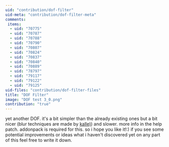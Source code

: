 ```yaml
---
uid: "contribution/dof-filter"
uid-meta: "contribution/dof-filter-meta"
comments: 
 items: 
  - uid: "70775"
  - uid: "70787"
  - uid: "70788"
  - uid: "70790"
  - uid: "70807"
  - uid: "70824"
  - uid: "70837"
  - uid: "70840"
  - uid: "70889"
  - uid: "78797"
  - uid: "79117"
  - uid: "79122"
  - uid: "79125"
uid-files: "contribution/dof-filter-files"
title: "DOF Filter"
image: "DOF test 3_0.png"
contribution: "true"
---
```


yet another DOF. it's a bit simpler than the already existing ones but a bit nicer (blur techniques are made by [kalle)](http://vvvv.org/users/kalle)) and slower. more info in the help patch.
addonpack is required for this.
so i hope you like it!:) if you see some potential improvements or ideas what i haven't discovered yet on any part of this feel free to write it down.
